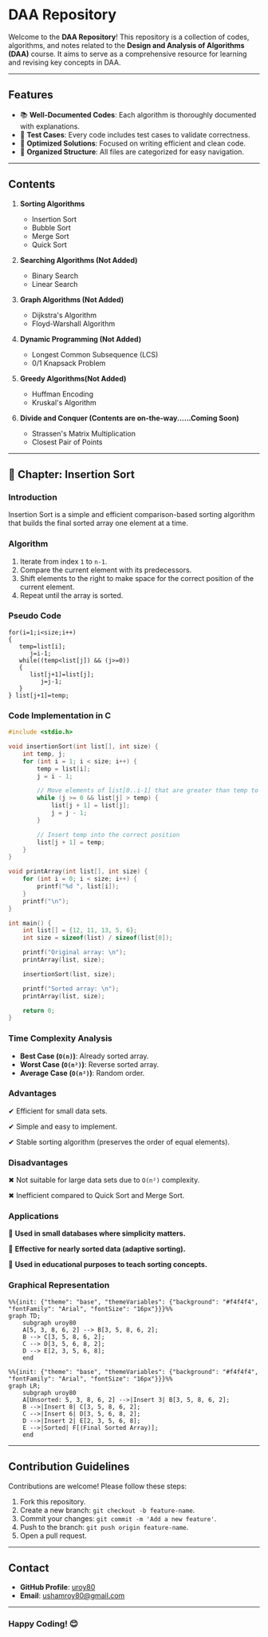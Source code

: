 # DAA Repository

Welcome to the **DAA Repository**! This repository is a collection of codes, algorithms, and notes related to the **Design and Analysis of Algorithms (DAA)** course. It aims to serve as a comprehensive resource for learning and revising key concepts in DAA.

---

## Features

- 📚 **Well-Documented Codes**: Each algorithm is thoroughly documented with explanations.
- 🧪 **Test Cases**: Every code includes test cases to validate correctness.
- 🚀 **Optimized Solutions**: Focused on writing efficient and clean code.
- 📂 **Organized Structure**: All files are categorized for easy navigation.

---

## Contents

1. **Sorting Algorithms**

   - Insertion Sort
   - Bubble Sort
   - Merge Sort
   - Quick Sort
  
3. **Searching Algorithms (Not Added)**
   - Binary Search
   - Linear Search

4. **Graph Algorithms (Not Added)**
   - Dijkstra's Algorithm
   - Floyd-Warshall Algorithm

5. **Dynamic Programming (Not Added)**
   - Longest Common Subsequence (LCS)
   - 0/1 Knapsack Problem

6. **Greedy Algorithms(Not Added)**
   - Huffman Encoding
   - Kruskal's Algorithm

7. **Divide and Conquer (Contents are on-the-way......Coming Soon)**
   - Strassen's Matrix Multiplication
   - Closest Pair of Points

---

## 📌 Chapter: Insertion Sort

### **Introduction**
Insertion Sort is a simple and efficient comparison-based sorting algorithm that builds the final sorted array one element at a time.

### **Algorithm**
1. Iterate from index `1` to `n-1`.
2. Compare the current element with its predecessors.
3. Shift elements to the right to make space for the correct position of the current element.
4. Repeat until the array is sorted.

### **Pseudo Code**

```plaintext
for(i=1;i<size;i++)
{
   temp=list[i];
      j=i-1;
   while((temp<list[j]) && (j>=0))
   {
      list[j+1]=list[j];
         j=j-1;
   }
} list[j+1]=temp;
```
### **Code Implementation in C**
```c
#include <stdio.h>

void insertionSort(int list[], int size) {
    int temp, j;
    for (int i = 1; i < size; i++) {
        temp = list[i];
        j = i - 1;

        // Move elements of list[0..i-1] that are greater than temp to one position ahead
        while (j >= 0 && list[j] > temp) {
            list[j + 1] = list[j];
            j = j - 1;
        }

        // Insert temp into the correct position
        list[j + 1] = temp;
    }
}

void printArray(int list[], int size) {
    for (int i = 0; i < size; i++) {
        printf("%d ", list[i]);
    }
    printf("\n");
}

int main() {
    int list[] = {12, 11, 13, 5, 6};
    int size = sizeof(list) / sizeof(list[0]);

    printf("Original array: \n");
    printArray(list, size);

    insertionSort(list, size);

    printf("Sorted array: \n");
    printArray(list, size);

    return 0;
}

```

### **Time Complexity Analysis**
- **Best Case (`O(n)`)**: Already sorted array.
- **Worst Case (`O(n²)`)**: Reverse sorted array.
- **Average Case (`O(n²)`)**: Random order.

### **Advantages**
✔ Efficient for small data sets.

✔ Simple and easy to implement.

✔ Stable sorting algorithm (preserves the order of equal elements).

### **Disadvantages**
✖ Not suitable for large data sets due to `O(n²)` complexity.

✖ Inefficient compared to Quick Sort and Merge Sort.

### **Applications**
📌 **Used in small databases where simplicity matters.**

📌 **Effective for nearly sorted data (adaptive sorting).**

📌 **Used in educational purposes to teach sorting concepts.**

### **Graphical Representation**
```mermaid
%%{init: {"theme": "base", "themeVariables": {"background": "#f4f4f4", "fontFamily": "Arial", "fontSize": "16px"}}}%%
graph TD;
    subgraph uroy80
    A[5, 3, 8, 6, 2] --> B[3, 5, 8, 6, 2];
    B --> C[3, 5, 8, 6, 2];
    C --> D[3, 5, 6, 8, 2];
    D --> E[2, 3, 5, 6, 8];
    end
```

```mermaid
%%{init: {"theme": "base", "themeVariables": {"background": "#f4f4f4", "fontFamily": "Arial", "fontSize": "16px"}}}%%
graph LR;
    subgraph uroy80
    A[Unsorted: 5, 3, 8, 6, 2] -->|Insert 3| B[3, 5, 8, 6, 2];
    B -->|Insert 8| C[3, 5, 8, 6, 2];
    C -->|Insert 6| D[3, 5, 6, 8, 2];
    D -->|Insert 2| E[2, 3, 5, 6, 8];
    E -->|Sorted| F[(Final Sorted Array)];
    end
```

---

## Contribution Guidelines

Contributions are welcome! Please follow these steps:

1. Fork this repository.
2. Create a new branch: `git checkout -b feature-name`.
3. Commit your changes: `git commit -m 'Add a new feature'`.
4. Push to the branch: `git push origin feature-name`.
5. Open a pull request.

---

## Contact

- **GitHub Profile**: [uroy80](https://github.com/uroy80)
- **Email**: ushamroy80@gmail.com

---

### Happy Coding! 😊
